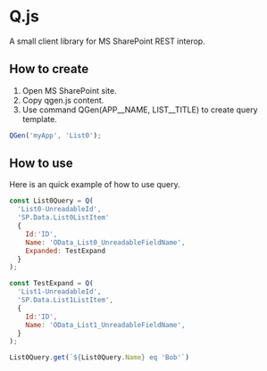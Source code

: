 # Q.js
A small client library for MS SharePoint REST interop.
## How to create
1. Open MS SharePoint site. 
2. Copy qgen.js content.
3. Use command QGen(APP__NAME, LIST__TITLE) to create query template.
```js
QGen('myApp', 'List0');
```

## How to use
Here is an quick example of how to use query.
```js
const List0Query = Q(
  'List0-UnreadableId',
  'SP.Data.List0ListItem'
  {
    Id:'ID',
    Name: 'OData_List0_UnreadableFieldName',
    Expanded: TestExpand
  }
);

const TestExpand = Q(
  'List1-UnreadableId',
  'SP.Data.List1ListItem',
  {
    Id:'ID',
    Name: 'OData_List1_UnreadableFieldName',
  }  
);

List0Query.get(`${List0Query.Name} eq 'Bob'`)
```